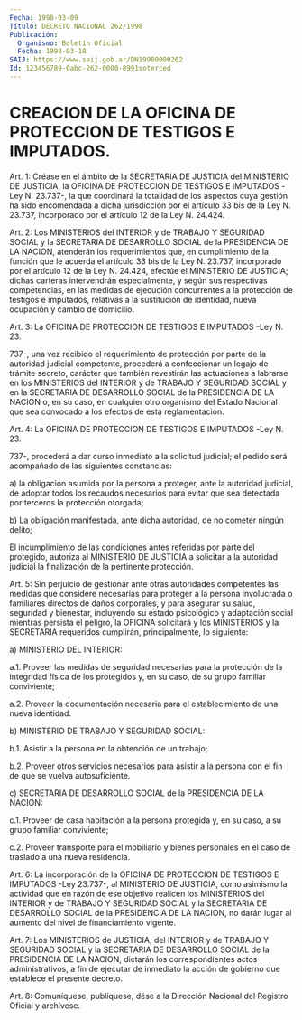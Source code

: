 ```yaml
---
Fecha: 1998-03-09
Título: DECRETO NACIONAL 262/1998
Publicación:
  Organismo: Boletín Oficial
  Fecha: 1998-03-18
SAIJ: https://www.saij.gob.ar/DN19980000262
Id: 123456789-0abc-262-0000-8991soterced
---
```

# CREACION DE LA OFICINA DE PROTECCION DE TESTIGOS E IMPUTADOS.

<a id="1"></a>
Art. 1: Créase en el ámbito de la SECRETARIA  DE  JUSTICIA del MINISTERIO  DE  JUSTICIA,  la  OFICINA DE PROTECCION DE TESTIGOS  E IMPUTADOS -Ley N. 23.737-, la que  coordinará  la  totalidad  de los aspectos cuya gestión ha sido encomendada a dicha jurisdicción  por el  artículo 33 bis de la Ley N. 23.737, incorporado por el artículo 12 de la Ley N. 24.424.

<a id="2"></a>
Art.  2: Los  MINISTERIOS  del INTERIOR y de TRABAJO Y SEGURIDAD SOCIAL y la SECRETARIA DE DESARROLLO SOCIAL de la PRESIDENCIA DE LA NACION, atenderán los requerimientos  que,  en  cumplimiento  de la función  que  le  acuerda  el  artículo 33 bis de la Ley N. 23.737, incorporado  por  el  artículo 12 de la Ley N. 24.424,  efectúe  el MINISTERIO DE JUSTICIA; dichas carteras intervendrán especialmente, y según sus respectivas  competencias,  en las medidas de ejecución concurrentes a la protección de testigos  e  imputados, relativas a la sustitución de identidad, nueva ocupación y  cambio de domicilio.

<a id="3"></a>
Art. 3: La OFICINA DE PROTECCION DE TESTIGOS E IMPUTADOS -Ley N. 23.

737-, una vez recibido el requerimiento de protección  por parte de la  autoridad  judicial  competente,  procederá  a confeccionar  un legajo  de  trámite  secreto,  carácter que también revestirán  las actuaciones a labrarse en los MINISTERIOS del INTERIOR y de TRABAJO Y SEGURIDAD SOCIAL y en la SECRETARIA  DE  DESARROLLO  SOCIAL de la PRESIDENCIA DE LA NACION o, en su caso, en cualquier otro organismo del  Estado  Nacional  que  sea  convocado  a  los  efectos de esta reglamentación.

<a id="4"></a>
Art. 4: La OFICINA DE PROTECCION DE TESTIGOS E IMPUTADOS -Ley N. 23.

737-, procederá a dar curso inmediato a la solicitud  judicial;  el pedido    será   acompañado  de  las  siguientes  constancias:

a)  la  obligación  asumida  por  la  persona  a  proteger, ante la autoridad  judicial, de adoptar todos los recaudos necesarios  para evitar que sea  detectada  por  terceros  la  protección  otorgada;

b)  La  obligación manifestada, ante dicha autoridad, de no cometer ningún delito;

El incumplimiento  de las condiciones antes referidas por parte del protegido, autoriza  al  MINISTERIO  DE  JUSTICIA  a solicitar a la autoridad  judicial  la  finalización  de la pertinente  protección.

<a id="5"></a>
Art.  5: Sin  perjuicio  de  gestionar  ante  otras  autoridades competentes las medidas que considere necesarias para proteger a la persona involucrada o familiares directos de  daños  corporales,  y para asegurar su salud, seguridad y bienestar, incluyendo su estado psicológico  y  adaptación  social mientras persista el peligro, la OFICINA solicitará y los MINISTERIOS  y  la  SECRETARIA  requeridos cumplirán, principalmente, lo siguiente:

a) MINISTERIO DEL INTERIOR:

a.1. Proveer las medidas de seguridad necesarias para la protección de  la  integridad  física  de los protegidos y, en su caso, de  su grupo familiar conviviente;

a.2. Proveer la documentación  necesaria para el establecimiento de una nueva identidad.

b) MINISTERIO DE TRABAJO Y SEGURIDAD SOCIAL:

b.1. Asistir a la  persona  en  la  obtención  de  un  trabajo;

b.2. Proveer otros servicios necesarios  para  asistir a la persona con el fin de que se vuelva autosuficiente.

c) SECRETARIA DE DESARROLLO SOCIAL de la PRESIDENCIA  DE LA NACION:

c.1.  Proveer de casa habitación a la persona protegida  y,  en  su caso, a su grupo familiar conviviente;

c.2. Proveer  transporte  para el mobiliario y bienes personales en el caso de traslado a una nueva residencia.

<a id="6"></a>
Art. 6: La incorporación de la OFICINA DE PROTECCION DE TESTIGOS E IMPUTADOS -Ley 23.737-, al MINISTERIO DE JUSTICIA, como asimismo la actividad que en razón de ese objetivo realicen los MINISTERIOS del INTERIOR  y  de  TRABAJO Y SEGURIDAD  SOCIAL  y  la  SECRETARIA  DE DESARROLLO SOCIAL de la PRESIDENCIA DE LA NACION, no darán lugar al aumento del nivel de financiamiento vigente.

<a id="7"></a>
Art. 7: Los MINISTERIOS  de  JUSTICIA, del INTERIOR y de TRABAJO Y SEGURIDAD  SOCIAL  y  la SECRETARIA  DE  DESARROLLO  SOCIAL  de  la PRESIDENCIA  DE  LA NACION,  dictarán  los  correspondientes  actos administrativos, a  fin  de  ejecutar  de  inmediato  la  acción de gobierno que establece el presente decreto.

<a id="8"></a>
Art.  8: Comuníquese, publíquese, dése a la Dirección Nacional  del Registro Oficial y archívese.